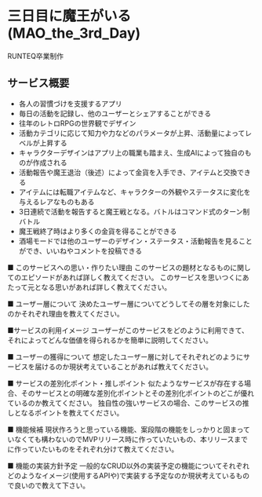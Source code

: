 # 三日目に魔王がいる (MAO_the_3rd_Day)
RUNTEQ卒業制作

## サービス概要
- 各人の習慣づけを支援するアプリ
- 毎日の活動を記録し、他のユーザーとシェアすることができる
- 往年のレトロRPGの世界観でデザイン
- 活動カテゴリに応じて知力や力などのパラメータが上昇、活動量によってレベルが上昇する
- キャラクターデザインはアプリ上の職業も踏まえ、生成AIによって独自のものが作成される
- 活動報告や魔王退治（後述）によって金貨を入手でき、アイテムと交換できる
- アイテムには転職アイテムなど、キャラクターの外観やステータスに変化を与えるレアなものもある
- 3日連続で活動を報告すると魔王戦となる。バトルはコマンド式のターン制バトル
- 魔王戦終了時はより多くの金貨を得ることができる
- 酒場モードでは他のユーザーのデザイン・ステータス・活動報告を見ることができ、いいねやコメントを投稿できる

■ このサービスへの思い・作りたい理由
このサービスの題材となるものに関してのエピソードがあれば詳しく教えてください。
このサービスを思いつくにあたって元となる思いがあれば詳しく教えてください。

■ ユーザー層について
決めたユーザー層についてどうしてその層を対象にしたのかそれぞれ理由を教えてください。

■サービスの利用イメージ
ユーザーがこのサービスをどのように利用できて、それによってどんな価値を得られるかを簡単に説明してください。

■ ユーザーの獲得について
想定したユーザー層に対してそれぞれどのようにサービスを届けるのか現状考えていることがあれば教えてください。

■ サービスの差別化ポイント・推しポイント
似たようなサービスが存在する場合、そのサービスとの明確な差別化ポイントとその差別化ポイントのどこが優れているのか教えてください。
独自性の強いサービスの場合、このサービスの推しとなるポイントを教えてください。

■ 機能候補
現状作ろうと思っている機能、案段階の機能をしっかりと固まっていなくても構わないのでMVPリリース時に作っていたいもの、本リリースまでに作っていたいものをそれぞれ分けて教えてください。

■ 機能の実装方針予定
一般的なCRUD以外の実装予定の機能についてそれぞれどのようなイメージ(使用するAPIや)で実装する予定なのか現状考えているもので良いので教えて下さい。
